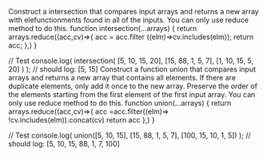 Construct a intersection that compares input arrays and returns a new array with elefunctionments found in all of the inputs. You can only use reduce method to do this.
function intersection(...arrays) {
return arrays.reduce((acc,cv)=>{
acc = acc.filter ((elm)=>cv.includes(elm));
return acc;
},)
}


// Test
console.log(
  intersection(
    [5, 10, 15, 20],
    [15, 88, 1, 5, 7],
    [1, 10, 15, 5, 20]
  )
); // should log: [5, 15]
Construct a function union that compares input arrays and returns a new array that contains all elements. If there are duplicate elements, only add it once to the new array. Preserve the order of the elements starting from the first element of the first input array. You can only use reduce method to do this.
function union(...arrays) {
  return arrays.reduce((acc,cv)=>{
    acc =acc.filter((elm)=> !cv.includes(elm)).concat(cv)
    return acc
  },)
}

// Test
console.log(
  union([5, 10, 15], [15, 88, 1, 5, 7], [100, 15, 10, 1, 5])
);
// should log: [5, 10, 15, 88, 1, 7, 100]
